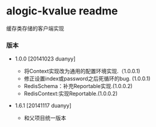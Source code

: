 alogic-kvalue readme
====================

缓存类存储的客户端实现
 
### 版本
 - 1.0.0 [20141023 duanyy]
	 + 将Context实现改为通用的配置环境实现.（1.0.0.1)
	 + 修正设置index或password之后死循环的bug. (1.0.0.1)
	 + RedisSchema：补充Reportable实现.(1.0.0.2)
	 + RedisContext:实现Reportable.(1.0.0.2)
	 
 - 1.6.1 [20141117 duanyy]
	 + 和父项目统一版本 	  	 	 
